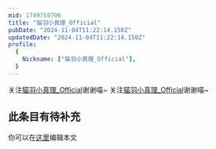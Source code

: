 ```yaml
---
mid: 1749759796
title: "猫羽小真理_Official"
pubDate: "2024-11-04T11:22:14.150Z"
updatedDate: "2024-11-04T11:22:14.150Z"
profile:
  {
    Nickname: ["猫羽小真理_Official"],
  }
---
```


关注[猫羽小真理_Official](https://space.bilibili.com/1749759796)谢谢喵~ 关注[猫羽小真理_Official](https://space.bilibili.com/1749759796)谢谢喵~

## 此条目有待补充
你可以在[这里](https://github.com/Yuhanawa/VTuber.ICU/edit/master/src/content/v/猫羽小真理_Official/index.md)编辑本文
